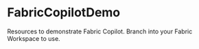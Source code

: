 # FabricCopilotDemo
Resources to demonstrate Fabric Copilot. Branch into your Fabric Workspace to use.
